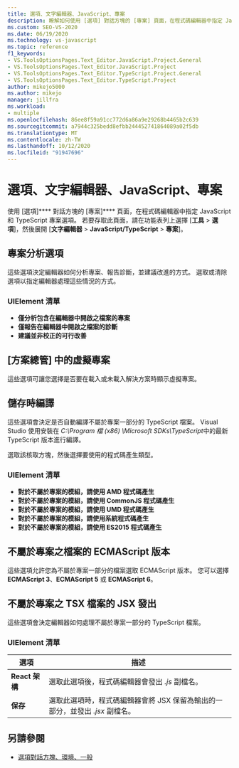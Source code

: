 ```yaml
---
title: 選項、文字編輯器、JavaScript、專案
description: 瞭解如何使用 [選項] 對話方塊的 [專案] 頁面，在程式碼編輯器中指定 JavaScript 和 TypeScript 專案選項。
ms.custom: SEO-VS-2020
ms.date: 06/19/2020
ms.technology: vs-javascript
ms.topic: reference
f1_keywords:
- VS.ToolsOptionsPages.Text_Editor.JavaScript.Project.General
- VS.ToolsOptionsPages.Text_Editor.JavaScript.Project
- VS.ToolsOptionsPages.Text_Editor.TypeScript.Project.General
- VS.ToolsOptionsPages.Text_Editor.TypeScript.Project
author: mikejo5000
ms.author: mikejo
manager: jillfra
ms.workload:
- multiple
ms.openlocfilehash: 86ee8f59a91cc772d6a86a9e29268b4465b2c639
ms.sourcegitcommit: a7944c325bedd8efbb244452741864089a02f5db
ms.translationtype: MT
ms.contentlocale: zh-TW
ms.lasthandoff: 10/12/2020
ms.locfileid: "91947696"
---
```

# <a name="options-text-editor-javascript-project"></a>選項、文字編輯器、JavaScript、專案

使用 [選項]**** 對話方塊的 [專案]**** 頁面，在程式碼編輯器中指定 JavaScript 和 TypeScript 專案選項。 若要存取此頁面，請在功能表列上選擇 [**工具**  >  **選項**]，然後展開 [**文字編輯器**  >  **JavaScript/TypeScript**  >  **專案**]。

## <a name="project-analysis-options"></a>專案分析選項

這些選項決定編輯器如何分析專案、報告診斷，並建議改進的方式。 選取或清除選項以指定編輯器處理這些情況的方式。

### <a name="uielement-list"></a>UIElement 清單

- **僅分析包含在編輯器中開啟之檔案的專案**
- **僅報告在編輯器中開啟之檔案的診斷**
- **建議並非校正的可行改善**

## <a name="virtual-projects-in-solution-explorer"></a>[方案總管] 中的虛擬專案

這些選項可讓您選擇是否要在載入或未載入解決方案時顯示虛擬專案。

## <a name="compile-on-save"></a>儲存時編譯

這些選項會決定是否自動編譯不屬於專案一部分的 TypeScript 檔案。 Visual Studio 使用安裝在 *C:\Program 檔 (x86) \Microsoft SDKs\TypeScript*中的最新 TypeScript 版本進行編譯。

選取該核取方塊，然後選擇要使用的程式碼產生類型。

### <a name="uielement-list"></a>UIElement 清單

- **對於不屬於專案的模組，請使用 AMD 程式碼產生**
- **對於不屬於專案的模組，請使用 CommonJS 程式碼產生**
- **對於不屬於專案的模組，請使用 UMD 程式碼產生**
- **對於不屬於專案的模組，請使用系統程式碼產生**
- **對於不屬於專案的模組，請使用 ES2015 程式碼產生**

## <a name="ecmascript-version-for-files-that-are-not-part-of-a-project"></a>不屬於專案之檔案的 ECMAScript 版本

這些選項允許您為不屬於專案一部分的檔案選取 ECMAScript 版本。 您可以選擇 **ECMAScript 3**、**ECMAScript 5** 或 **ECMAScript 6**。

## <a name="jsx-emit-for-tsx-files-that-are-not-part-of-a-project"></a>不屬於專案之 TSX 檔案的 JSX 發出

這些選項會決定編輯器如何處理不屬於專案一部分的 TypeScript 檔案。

### <a name="uielement-list"></a>UIElement 清單

|選項|描述|
|------------|-----------------|
|**React 架構**|選取此選項後，程式碼編輯器會發出 *.js* 副檔名。|
|**保存**|選取此選項時，程式碼編輯器會將 JSX 保留為輸出的一部分，並發出 *.jsx* 副檔名。|

## <a name="see-also"></a>另請參閱

- [選項對話方塊、環境、一般](../../ide/reference/general-environment-options-dialog-box.md)